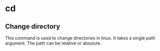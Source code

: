 # cd

## Change directory

This command is used to change directories in linux. It takes a single path argument. The path can be relative or absolute.